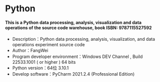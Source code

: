 # Python
#### This is a Python data processing, analysis, visualization and data operations of the source code warehouse, book ISBN: 9787115527592

- Description：Python data processing, analysis, visualization, and data operations experiment source code
- Author：FangWei
- Program developer environment：Windows DEV Channel , Build 22533.1001 ( or higher ) 64 bits
- Python version：64位 3.10.1
- Develop software：PyCharm 2021.2.4 (Professional Edition)